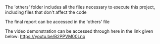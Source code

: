 The 'others' folder includes all the files necessary to execute this project, including files that don't affect the code

The final report can be accessed in the 'others' file

The video demonstration can be accessed through here in the link given below:
https://youtu.be/B2PPVM00Lno
